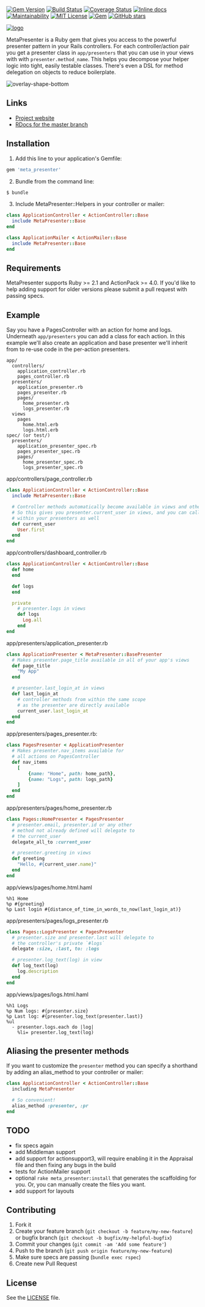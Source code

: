 [![Gem Version](https://badge.fury.io/rb/meta_presenter.svg)](https://badge.fury.io/rb/meta_presenter) [![Build Status](https://travis-ci.org/szTheory/meta_presenter.svg?branch=master)](https://travis-ci.org/szTheory/meta_presenter) [![Coverage Status](https://coveralls.io/repos/github/szTheory/meta_presenter/badge.svg?branch=master)](https://coveralls.io/github/szTheory/meta_presenter?branch=master) [![Inline docs](https://inch-ci.org/github/szTheory/meta_presenter.svg?branch=master)](https://inch-ci.org/github/szTheory/meta_presenter) [![Maintainability](https://api.codeclimate.com/v1/badges/8698d68a87ec1a9bfacd/maintainability)](https://codeclimate.com/github/szTheory/meta_presenter/maintainability) [![MIT License](https://img.shields.io/github/license/mashape/apistatus.svg)](https://github.com/szTheory/meta_presenter/blob/master/LICENSE.txt) [![Gem](https://img.shields.io/gem/dt/meta_presenter.svg)](https://rubygems.org/gems/meta_presenter) [![GitHub stars](https://img.shields.io/github/stars/szTheory/meta_presenter.svg?label=Stars&style=social)](https://github.com/szTheory/meta_presenter)

[![logo](https://user-images.githubusercontent.com/28652/50427588-2289cf80-087a-11e9-82e1-ae212adf0d07.png)](https://metapresenter.com)

MetaPresenter is a Ruby gem that gives you access to the powerful presenter pattern in your Rails controllers. For each controller/action pair you get a presenter class in `app/presenters` that you can use in your views with with `presenter.method_name`. This helps you decompose your helper logic into tight, easily testable classes. There's even a DSL for method delegation on objects to reduce boilerplate.

![overlay-shape-bottom](https://user-images.githubusercontent.com/28652/50427665-20c10b80-087c-11e9-89e1-6931b28654b0.png)

## Links

* [Project website](https://metapresenter.com)
* [RDocs for the master branch](https://www.rubydoc.info/github/szTheory/meta-presenter/master)

## Installation

1. Add this line to your application's Gemfile:

```ruby
gem 'meta_presenter'
```

2. Bundle from the command line:

```sh
$ bundle
```

3. Include MetaPresenter::Helpers in your controller or mailer:

```ruby
class ApplicationController < ActionController::Base
  include MetaPresenter::Base
end
```

```ruby
class ApplicationMailer < ActionMailer::Base
  include MetaPresenter::Base
end
```

## Requirements

MetaPresenter supports Ruby >= 2.1 and ActionPack >= 4.0. If you'd like to help adding support for older versions please submit a pull request with passing specs.

## Example

Say you have a PagesController with an action for home and logs. Underneath `app/presenters` you can add a class for each action. In this example we'll also create an application and base presenter we'll inherit from to re-use code in the per-action presenters.

```
app/
  controllers/
    application_controller.rb
    pages_controller.rb
  presenters/
    application_presenter.rb
    pages_presenter.rb
    pages/
      home_presenter.rb
      logs_presenter.rb
  views
    pages
      home.html.erb
      logs.html.erb
spec/ (or test/)
  presenters/
    application_presenter_spec.rb
    pages_presenter_spec.rb
    pages/
      home_presenter_spec.rb
      logs_presenter_spec.rb
```

app/controllers/page_controller.rb

```ruby
class ApplicationController < ActionController::Base
  include MetaPresenter::Base

  # Controller methods automatically become available in views and other presenters.
  # So this gives you presenter.current_user in views, and you can call `current_user`
  # within your presenters as well
  def current_user
    User.first
  end
end
```

app/controllers/dashboard_controller.rb

```ruby
class ApplicationController < ActionController::Base
  def home
  end

  def logs
  end

  private
    # presenter.logs in views
    def logs
      Log.all
    end
end
```

app/presenters/application_presenter.rb

```ruby
class ApplicationPresenter < MetaPresenter::BasePresenter
  # Makes presenter.page_title available in all of your app's views
  def page_title
    "My App"
  end

  # presenter.last_login_at in views
  def last_login_at
    # controller methods from within the same scope
    # as the presenter are directly available
    current_user.last_login_at
  end
end
```

app/presenters/pages_presenter.rb:

```ruby
class PagesPresenter < ApplicationPresenter
  # Makes presenter.nav_items available for
  # all actions on PagesController
  def nav_items
    [
        {name: "Home", path: home_path},
        {name: "Logs", path: logs_path}
    ]
  end
end
```

app/presenters/pages/home_presenter.rb

```ruby
class Pages::HomePresenter < PagesPresenter
  # presenter.email, presenter.id or any other
  # method not already defined will delegate to
  # the current_user
  delegate_all_to :current_user

  # presenter.greeting in views
  def greeting
    "Hello, #{current_user.name}"
  end
end
```

app/views/pages/home.html.haml

```Haml
%h1 Home
%p #{greeting}
%p Last login #{distance_of_time_in_words_to_now(last_login_at)}
```

app/presenters/pages/logs_presenter.rb

```ruby
class Pages::LogsPresenter < PagesPresenter
  # presenter.size and presenter.last will delegate to 
  # the controller's private `#logs`
  delegate :size, :last, to: :logs

  # presenter.log_text(log) in view
  def log_text(log)
    log.description
  end
end
```

app/views/pages/logs.html.haml

```Haml
%h1 Logs
%p Num logs: #{presenter.size}
%p Last log: #{presenter.log_text(presenter.last)}
%ul
  - presenter.logs.each do |log|
    %li= presenter.log_text(log)
```

## Aliasing the presenter methods

If you want to customize the `presenter` method you can specify a shorthand by adding an alias_method to your controller or mailer:

```ruby
class ApplicationController < ActionController::Base
  including MetaPresenter

  # So convenient!
  alias_method :presenter, :pr
end
```

## TODO
* fix specs again
* add Middleman support
* add support for actionsupport3, will require enabling it in the Appraisal file and then fixing any bugs in the build
* tests for ActionMailer support
* optional `rake meta_presenter:install` that generates the scaffolding for you. Or, you can manually create the files you want.
* add support for layouts

## Contributing

1. Fork it
2. Create your feature branch (`git checkout -b feature/my-new-feature`) or bugfix branch (`git checkout -b bugfix/my-helpful-bugfix`) 
3. Commit your changes (`git commit -am 'Add some feature'`)
4. Push to the branch (`git push origin feature/my-new-feature`)
5. Make sure specs are passing (`bundle exec rspec`)
6. Create new Pull Request

## License

See the [LICENSE](https://github.com/szTheory/meta_presenter/blob/master/LICENSE.txt) file.